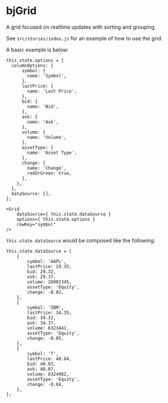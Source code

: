 # bjGrid

A grid focused on realtime updates with sorting and grouping.

See `src/stories/index.js` for an example of how to use the grid.

A basic example is below:

```
this.state.options = {
  columnOptions: {
      symbol: {
        name: 'Symbol',
      },
      lastPrice: {
        name: 'Last Price',
      },
      bid: {
        name: 'Bid',
      },
      ask: {
        name: 'Ask',
      },
      volume: {
        name: 'Volume',
      },
      assetType: {
        name: 'Asset Type',
      },
      change: {
        name: 'Change',
        redOrGreen: true,
      },
    },
  },
  dataSource: [],
};

<Grid
    dataSource={ this.state.dataSource }
    options={ this.state.options }
    rowKey="symbol"
/>
```

`this.state.dataSource` would be composed like the following:
```
this.state.dataSource = [
    {
        symbol: 'AAPL',
        lastPrice: 29.35,
        bid: 29.32,
        ask: 29.37,
        volume: 26002345,
        assetType: 'Equity',
        change: -0.02,
    },
    {
        symbol: 'IBM',
        lastPrice: 34.35,
        bid: 34.32,
        ask: 34.37,
        volume: 6323441,
        assetType: 'Equity',
        change: -0.05,
    },
    {
        symbol: 'T',
        lastPrice: 40.04,
        bid: 40.03,
        ask: 40.07,
        volume: 8324982,
        assetType: 'Equity',
        change: -0.04,
    },
];
```